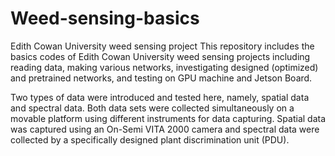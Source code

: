 # Weed-sensing-basics
Edith Cowan University weed sensing project
This repository includes the basics codes of Edith Cowan University weed sensing projects including reading data, making various networks, investigating designed (optimized) and pretrained networks, and testing on GPU machine and Jetson Board.

Two types of data were introduced and tested here, namely, spatial data and spectral data. Both data sets were collected simultaneously on a movable platform using different instruments for data capturing. Spatial data was captured using an On-Semi VITA 2000 camera and spectral data were collected by a specifically designed plant discrimination unit (PDU). 
